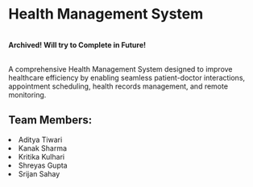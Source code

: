 # Health Management System
<br><strong> Archived! Will try to Complete in Future! </strong><br>

<br>
A comprehensive Health Management System designed to improve healthcare efficiency by enabling seamless patient-doctor interactions, appointment scheduling, health records management, and remote monitoring. 
<br>

 ## Team Members: <br>
<li>Aditya Tiwari</li>
<li>Kanak Sharma</li>
<li>Kritika Kulhari</li>
<li>Shreyas Gupta</li>
<li>Srijan Sahay</li>
